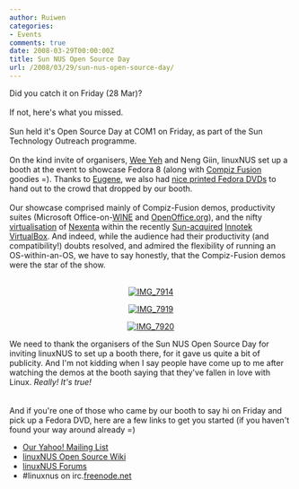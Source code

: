 ```yaml
---
author: Ruiwen
categories:
- Events
comments: true
date: 2008-03-29T00:00:00Z
title: Sun NUS Open Source Day
url: /2008/03/29/sun-nus-open-source-day/
---
```


Did you catch it on Friday (28 Mar)?<br /><br />If not, here's what you missed.<br /><br />Sun held it's Open Source Day at COM1 on Friday, as part of the Sun Technology Outreach programme. <br /><br />On the kind invite of organisers, <a href="http://prstat.blogspot.com/">Wee Yeh</a> and Neng Giin, linuxNUS set up a booth at the event to showcase Fedora 8 (along with <a href="http://youtube.com/results?search_query=compiz+fusion&amp;search_type=">Compiz Fusion</a> goodies =). Thanks to <a href="http://www.kernel.sg/roller/eugene/">Eugene</a>, we also had <a href="http://www.kernel.sg/roller/eugene/entry/fedora_schwag_has_arrived">nice printed Fedora DVDs</a> to hand out to the crowd that dropped by our booth. <br /><br />Our showcase comprised mainly of Compiz-Fusion demos, productivity suites (Microsoft Office-on-<a href="http://winehq.org/">WINE</a> and <a href="http://openoffice.org">OpenOffice.org</a>), and the nifty <a href="http://en.wikipedia.org/wiki/Virtualization">virtualisation</a> of <a href="http://www.nexenta.org/os">Nexenta</a> within the recently <a href="http://www.sun.com/aboutsun/pr/2008-02/sunflash.20080212.1.xml">Sun-acquired</a> <a href="http://www.virtualbox.org/">Innotek VirtualBox</a>. And indeed, while the audience had their productivity (and compatibility!) doubts resolved, and admired the flexibility of running an OS-within-an-OS, we have to say honestly, that the Compiz-Fusion demos were the star of the show.<br /><br />

<div align="center">

<a href="http://good-times.webshots.com/photo/2983381960101890940BjOexL"><img src="http://inlinethumb33.webshots.com/44000/2983381960101890940S425x425Q85.jpg" alt="IMG_7914"></a>

<a href="http://good-times.webshots.com/photo/2597115680101890940ThoTFb"><img src="http://inlinethumb02.webshots.com/42753/2597115680101890940S425x425Q85.jpg" alt="IMG_7919"></a>

<a href="http://good-times.webshots.com/photo/2226092410101890940CAplEG"><img src="http://inlinethumb18.webshots.com/44753/2226092410101890940S425x425Q85.jpg" alt="IMG_7920"></a>
</div>
We need to thank the organisers of the Sun NUS Open Source Day for inviting linuxNUS to set up a booth there, for it gave us quite a bit of publicity. And I'm not kidding when I say people have come up to me after watching the demos at the booth saying that they've fallen in love with Linux. <i>Really! It's true!</i><br /><br /><br />And if you're one of those who came by our booth to say hi on Friday and pick up a Fedora DVD, here are a few links to get you started (if you haven't found your way around already =)<br /><ul><li><a href="http://groups.yahoo.com/groups/linuxnus">Our Yahoo! Mailing List</a></li><li><a href="http://opensource.nus.edu.sg">linuxNUS Open Source Wiki</a></li><li><a href="http://opensource.nus.edu.sg/forums">linuxNUS Forums</a></li><li>#linuxnus on irc.<a href="http://freenode.net/">freenode.net<br /></a></li></ul><br /><br />
